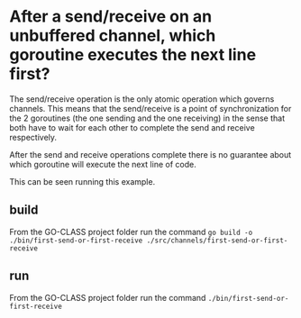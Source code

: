 # After a send/receive on an unbuffered channel, which goroutine executes the next line first?

The send/receive operation is the only atomic operation which governs channels. This means that the send/receive is a point of synchronization for the 2 goroutines (the one sending and the one receiving) in the sense that both have to wait for each other to complete the send and receive respectively.

After the send and receive operations complete there is no guarantee about which goroutine will execute the next line of code.

This can be seen running this example.

## build

From the GO-CLASS project folder run the command
`go build -o ./bin/first-send-or-first-receive ./src/channels/first-send-or-first-receive`

## run

From the GO-CLASS project folder run the command
`./bin/first-send-or-first-receive`
